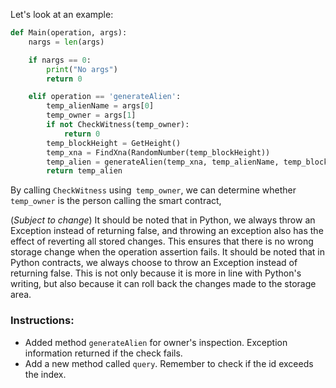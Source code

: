 Let's look at an example:

```Python
def Main(operation, args):
    nargs = len(args)

    if nargs == 0:
        print("No args")
        return 0

    elif operation == 'generateAlien':
        temp_alienName = args[0]
        temp_owner = args[1]
        if not CheckWitness(temp_owner):
            return 0
        temp_blockHeight = GetHeight()
        temp_xna = FindXna(RandomNumber(temp_blockHeight))
        temp_alien = generateAlien(temp_xna, temp_alienName, temp_blockHeight)
        return temp_alien
```

By calling `CheckWitness` using` temp_owner`, we can determine whether `temp_owner` is the person calling the smart contract,

(*Subject to change*)
It should be noted that in Python, we always throw an Exception instead of returning false, and throwing an exception also has the effect of reverting all stored changes. This ensures that there is no wrong storage change when the operation assertion fails.
It should be noted that in Python contracts, we always choose to throw an Exception instead of returning false. This is not only because it is more in line with Python's writing, but also because it can roll back the changes made to the storage area.


### Instructions:

- Added method `generateAlien` for owner's inspection. Exception information returned if the check fails.
- Add a new method called `query`. Remember to check if the id exceeds the index.
